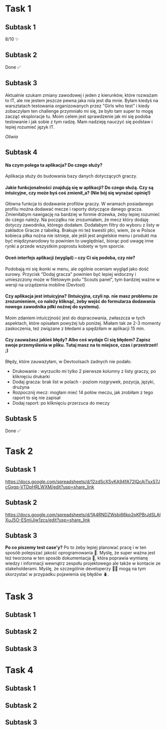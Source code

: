 # Task 1
## Subtask 1
8/10 ✨
## Subtask 2
Done ✅
## Subtask 3
Aktualnie szukam zmiany zawodowej i jeden z kierunków, które rozważam to IT, ale nie jestem jeszcze pewna jaka rola jest dla mnie. Byłam kiedyś na warsztatach testowania organizowanych przez "Girls who test" i kiedy zobaczyłam ten challenge przymniało mi się, że było tam super to mogę zacząć eksploracje tu. Moim celem jest sprawdzenie jak mi się podoba testowanie i jak sobie z tym radzę. Mam nadzieję nauczyć się podstaw i lepiej rozumieć język IT.

*Oliwia*

## Subtask 4
#### Na czym polega ta aplikacja? Do czego służy?
Aplikacja służy do budowania bazy danych dotyczących graczy.
#### Jakie funkcjonalności znajdują się w aplikacji? Do czego służą. Czy są intuicyjne, czy może byś coś zmienił_a? (Nie bój się wyrażać opinię!)
Główna funkcja to dodawanie profilów graczy. W wramach posiadanego profilu można dodawać mecze i raporty dotyczące danego gracza.
Zmieniłabym nawigację na bardziej w formie drzewka, żeby lepiej rozumieć do czego należy. Na początku nie zrozumiałam, że mecz który dodaję dotyczy zawodnika, którego dodałam.
Dodałabym filtry do wyboru z listy w zakładce Gracze z tabelką.
Brakuje mi też kwestii płci, wiem, że w Polsce kobieca piłka nożna nie istnieje, ale jeśli jest angielskie menu i produkt ma być międzynarodowy to powinien to uwględniać, biorąc pod uwagę inne rynki a przede wszystkim poprostu kobiety w tym sporcie.
#### Oceń interfejs aplikacji (wygląd) – czy Ci się podoba, czy nie?
Podobają mi się ikonki w menu, ale ogólnie oceniam wygląd jako dość surowy. Przycisk "Dodaj gracza" powinien być lepiej widoczny i umieszczony może w filetowym polu "Scouts panel", tym bardziej ważne w wersji na urządzenia mobilne (Devtool)
#### Czy aplikacja jest intuicyjna? (Intuicyjna, czyli np. nie masz problemu ze zrozumieniem, co należy kliknąć, żeby wejść do formularza dodawania nowego zawodnika piłki nożnej do systemu).
Moim zdaniem intuiczjność jest do dopracowania, zwłaszcza w tych aspektach, które opisałam powyżej lub poniżej. Miałam tak ze 2-3 momenty zaskoczenia, też związane z błedami a spędziłam w aplikacji 15 min. 
#### Czy zauważasz jakieś błędy? Albo coś wydaje Ci się błędem? Zapisz swoje przemyślenia w pliku. Tutaj masz na to miejsce, czas i przestrzeń! ;)
Błędy, które zauważyłam, w Devtoolsach żadnych nie podało. 
- Drukowanie : wyrzuciło mi tylko 2 pierwsze kolumny z listy graczy, po kliknięciu drukarki
- Dodaj gracza: brak list w polach - poziom rozgrywek, pozycja, języki, drużyna
- Rozpocznij mecz: mogłam mieć 14 połów meczu, jak zrobiłam z tego raport to się nie zapisał 
- Dodaj raport: po kliknięciu przerzuca do meczy
## Subtask 5
Done ✅

# Task 2
## Subtask 1
https://docs.google.com/spreadsheets/d/12zdScXSyKA94fA72IQcAiTsxS7JcGxgq-VTDpHRLWXM/edit?usp=share_link
## Subtask 2
https://docs.google.com/spreadsheets/d/1A4RNDZWsbi66kp2pKPBrJdSLAlXuJ5O-ESmIJjw1zcs/edit?usp=share_link
## Subtask 3
**Po co piszemy test case’y?** 
Po to żeby lepiej planować pracę i w ten sposób polepszać jakość oprogramowania 💪. Myślę, że super ważna jest też tworzona w ten sposób dokumentacja 📂, która poprawia wymianę wiedzy i informacji wewnątrz zespołu projektowego ale także w kontacie ze stakeholderami. Myślę, że szczególnie developerzy 👩‍💻 mogą na tym skorzystać w przypadku pojawienia się błędów 🪲.

# Task 3
## Subtask 1

## Subtask 2

## Subtask 3

# Task 4
## Subtask 1

## Subtask 2

## Subtask 3
